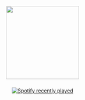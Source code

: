 <div align="center">
  <img height="200" src="https://count.getloli.com/@:yeanchrist?name=%3Ayeanchrist&theme=booru-qualityhentais&padding=4&offset=0&align=top&scale=1&pixelated=1&darkmode=auto"  />
</div>

###

<div align="center">
  <a href="https://open.spotify.com/user/k708i3cmg8oyss4pwhmqfj2ys?si=c86e15734d284d90">
    <img src="https://spotify-recently-played-readme.vercel.app/api?user=k708i3cmg8oyss4pwhmqfj2ys&count=1" alt="Spotify recently played"  />
  </a>
</div>

###
